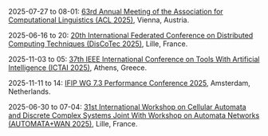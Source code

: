 2025-07-27 to 08-01: [63rd Annual Meeting of the Association for Computational Linguistics (ACL 2025)](https://2025.aclweb.org/), Vienna, Austria.

2025-06-16 to 20: [20th International Federated Conference on Distributed Computing Techniques (DisCoTec 2025)](https://www.discotec.org/2025/), Lille, France.

2025-11-03 to 05: [37th IEEE International Conference on Tools With Artificial Intelligence (ICTAI 2025)](https://easyconferences.eu/ictai2025/), Athens, Greece.

2025-11-11 to 14: [IFIP WG 7.3 Performance Conference 2025](https://performance2025.sciencesconf.org/), Amsterdam, Netherlands.

2025-06-30 to 07-04: [31st International Workshop on Cellular Automata and Discrete Complex Systems Joint With Workshop on Automata Networks (AUTOMATA+WAN 2025)](https://automata-wan-2025.univ-lille.fr/), Lille, France.

